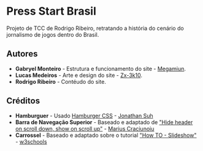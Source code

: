 # Press Start Brasil

Projeto de TCC de Rodrigo Ribeiro, retratando a história do cenário do jornalismo de jogos dentro do Brasil.

## Autores

* **Gabryel Monteiro** - Estrutura e funcionamento do site - [Megamiun](https://github.com/Megamiun).
* **Lucas Medeiros** - Arte e design do site - [Zx-3k10](https://github.com/Zx-3k10).
* **Rodrigo Ribeiro** - Contéudo do site.

## Créditos

* **Hamburguer** - Usado [Hamburger CSS](https://github.com/jonsuh/hamburgers) - [Jonathan Suh](https://github.com/jonsuh)
* **Barra de Navegação Superior** - Baseado e adaptado de ["Hide header on scroll down, show on scroll up"](https://medium.com/@mariusc23/hide-header-on-scroll-down-show-on-scroll-up-67bbaae9a78c#.pvdapnnno) - [Marius Craciunoiu](https://medium.com/@mariusc23)
* **Carrossel** - Baseado e adaptado sobre o tutorial ["How TO - Slideshow"]( http://www.w3schools.com/howto/howto_js_slideshow.asp) - [w3schools](http://www.w3schools.com/)
